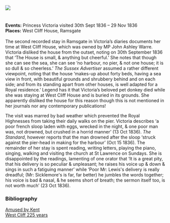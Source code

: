<html><head></head><body><a href="https://juncture-digital.org"><img src="https://juncture-digital.org/images/ve-button.png"/></a>
<param author="Alyson Hunt" banner="/images/banners/19c.jpg" layout="vtl" title="Queen Victoria and West Cliff House" ve-config=""/>

<param aliases="Ramsgate" eid="Q736439" ve-entity=""/>

#

**Events:** Princess Victoria visited 30th Sept 1836 – 29 Nov 1836   
**Places:** West Cliff House, Ramsgate   
<br/>
The second recorded stay in Ramsgate in Victoria’s diaries documents her time at West Cliff House, which was owned by MP John Ashley Warre. Victoria disliked the house from the outset, noting on 30th September 1836 that ‘The House is small, &amp; anything but cheerful.’ She notes that though she can see the sea, she can see ’no harbour, no pier, &amp; not one house; it is so dull &amp; so cheerless.’ _The Sussex Advertiser_ assumed a rather different viewpoint, noting that the house ‘makes-up about forty beds, having a sea view in front, with beautiful grounds and shrubbery behind and on each side; and from its standing apart from other houses, is well adapted for a Royal residence.’ Legend has it that Victoria’s beloved pet donkey died while she was staying at West Cliff House and is buried in its grounds. She apparently disliked the house for this reason though this is not mentioned in her journals nor any contemporary publications!
<param manifest="https://iiif.juncture-digital.org/wc:Footpath_in_Warre_Recreational_Ground_-_geograph.org.uk_-_2359489.jpg/manifest.json" ve-image-v2/>

The visit was marred by bad weather which prevented the Royal Highnesses from taking their daily walks on the pier. Victoria describes ‘a poor french sloop laden with eggs, wrecked in the night, &amp; one poor man was, not drowned, but crushed in a horrid manner’ (13 Oct 1836). _The Standard_, however reports that the man drowned after the sloop ‘struck against the pier-head in making for the harbour’ (Oct 15 1836). The remainder of her stay is spent reading, writing letters, playing the piano, singing, walking and visiting the church at St Lawrence on Sundays. She is disappointed by the readings,  lamenting of one orator that ‘It is a great pity, that his delivery is so peculiar &amp; unpleasant; he raises his voice up &amp; down &amp; sings in such a fatiguing manner’ while ‘Poor Mr: Lewis's delivery is really dreadful; (Mr: Sicklemore's is far, far better) he jumbles the words together; his voice is bad &amp; nasal, &amp; he seems short of breath; the sermon itself too, is not worth much’ (23 Oct 1836).
<param manifest="https://iiif.juncture-digital.org/wc:The_Marine_sketch_book_by_H._Moses_1826._RMG_PU7929.jpg/manifest.json" ve-image-v2/>

### Bibliography
[Amused by Kent](http://www.bbc.co.uk/kent/content/articles/2009/03/04/queen_victoria_history_feature.shtml)   
[West Cliff 225 years](http://ramsgate-society.org.uk/ramsgatematters/index.php/local-news/local-history/2-west-cliff-225-years)
</body></html>